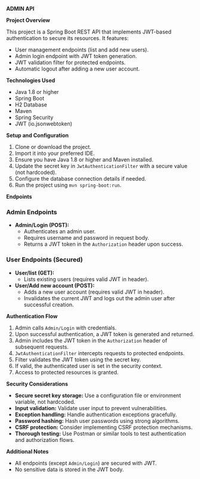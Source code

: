 **ADMIN API**

**Project Overview**

This project is a Spring Boot REST API that implements JWT-based authentication to secure its resources. It features:

- User management endpoints (list and add new users).
- Admin login endpoint with JWT token generation.
- JWT validation filter for protected endpoints.
- Automatic logout after adding a new user account.

**Technologies Used**

- Java 1.8 or higher
- Spring Boot
- H2 Database
- Maven
- Spring Security
- JWT (io.jsonwebtoken)

**Setup and Configuration**

1. Clone or download the project.
2. Import it into your preferred IDE.
3. Ensure you have Java 1.8 or higher and Maven installed.
4. Update the secret key in `JwtAuthenticationFilter` with a secure value (not hardcoded).
5. Configure the database connection details if needed.
6. Run the project using `mvn spring-boot:run`.

**Endpoints**

### Admin Endpoints

- **Admin/Login (POST):**
    - Authenticates an admin user.
    - Requires username and password in request body.
    - Returns a JWT token in the `Authorization` header upon success.

### User Endpoints (Secured)

- **User/list (GET):**
    - Lists existing users (requires valid JWT in header).
- **User/Add new account (POST):**
    - Adds a new user account (requires valid JWT in header).
    - Invalidates the current JWT and logs out the admin user after successful creation.

**Authentication Flow**

1. Admin calls `Admin/Login` with credentials.
2. Upon successful authentication, a JWT token is generated and returned.
3. Admin includes the JWT token in the `Authorization` header of subsequent requests.
4. `JwtAuthenticationFilter` intercepts requests to protected endpoints.
5. Filter validates the JWT token using the secret key.
6. If valid, the authenticated user is set in the security context.
7. Access to protected resources is granted.

**Security Considerations**

- **Secure secret key storage:** Use a configuration file or environment variable, not hardcoded.
- **Input validation:** Validate user input to prevent vulnerabilities.
- **Exception handling:** Handle authentication exceptions gracefully.
- **Password hashing:** Hash user passwords using strong algorithms.
- **CSRF protection:** Consider implementing CSRF protection mechanisms.
- **Thorough testing:** Use Postman or similar tools to test authentication and authorization flows.

**Additional Notes**

- All endpoints (except `Admin/Login`) are secured with JWT.
- No sensitive data is stored in the JWT body.
